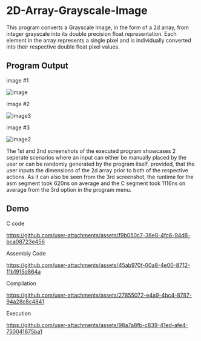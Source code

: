 
# 2D-Array-Grayscale-Image

This program converts a  Grayscale Image, in the form of a 2d array, from integer grayscale into its double precision float representation. Each element in the array represents a single pixel and is individually converted into their respective double float pixel values. 


## Program Output
image #1


![image](https://github.com/user-attachments/assets/f8f13488-0400-466d-b868-49f381e0f89c)

image #2


![image3](https://github.com/user-attachments/assets/c16ad83e-ff97-4a10-8358-c451fd1f1647)

image #3


![image2](https://github.com/user-attachments/assets/ac84a4df-dc42-4943-a23c-2274282d125c)


The 1st and 2nd screenshots of the executed program showcases 2 seperate scenarios where an input can either be manually placed by the user or can be randomly generated by the program itself, provided, that the user inputs the dimensions of the 2d array prior to both of the respective actions. As it can also be seen from the 3rd screenshot, the runtime for the asm segment took 620ns on average and the C segment took 1116ns on average from the 3rd option in the program menu. 


## Demo


C code


https://github.com/user-attachments/assets/f9b050c7-36e8-4fc6-94d8-bca08723e456


Assembly Code


https://github.com/user-attachments/assets/45ab970f-00a8-4e00-8712-11b1915d864a


Compilation


https://github.com/user-attachments/assets/27855072-e4a9-4bc4-8787-94a28c8c4841


Execution


https://github.com/user-attachments/assets/98a7a8fb-c839-41ed-afe4-750041675ba1


